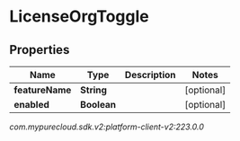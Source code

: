 # LicenseOrgToggle


## Properties

| Name | Type | Description | Notes |
| ------------ | ------------- | ------------- | ------------- |
| **featureName** | **String** |  |  [optional] |
| **enabled** | **Boolean** |  |  [optional] |




_com.mypurecloud.sdk.v2:platform-client-v2:223.0.0_
